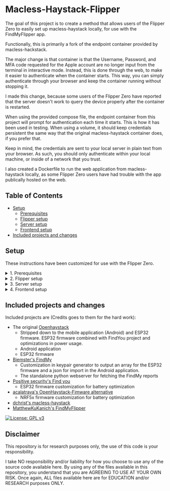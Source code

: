 # Macless-Haystack-Flipper

The goal of this project is to create a method that allows users of the Flipper Zero to easily set up macless-haystack locally, for use with the FindMyFlipper app.

Functionally, this is primarily a fork of the endpoint container provided by macless-hackstack.

The major change is that container is that the Username, Password, and MFA code requested for the Apple account are no longer input from the terminal in interactive mode. Instead, this is done through the web, to make it easier to authenticate when the container starts. This way, you can simply authenticate through your browser and keep the container running without stopping it.

I made this change, because some users of the Flipper Zero have reported that the server doesn't work to query the device properly after the container is restarted.

When using the provided compose file, the endpoint container from this project will prompt for authentication each time it starts. This is how it has been used in testing. When using a volume, it should keep credentials persistent the same way that the original macless-haystack container does, if you prefer that.

Keep in mind, the credentials are sent to your local server in plain text from your browser. As such, you should only authenticate within your local machine, or inside of a network that you trust.

I also created a Dockerfile to run the web application from macless-haystack locally, as some Flipper Zero users have had trouble with the app publically hosted on the web.

## Table of Contents

- [Setup](#setup)
  - [Prerequisites](#prerequisites)
  - [Flipper setup](#flipper-setup)
  - [Server setup](#server-setup)
  - [Frontend setup](#frontend-setup)
- [Included projects and changes](#included-projects-and-changes)

## Setup

These instructions have been customized for use with the Flipper Zero.

<details><summary>1. Prerequisites</summary>

## Prerequisites

- [Docker](https://www.docker.com/) installed
- [Python3](https://www.python.org/) and [pip3](https://pypi.org/project/pip/) installed
- Apple-ID with F2A (mobile or sms) enabled
- Flipper Zero with [MFW](https://github.com/Next-Flip/Momentum-Firmware) installed


[Instructions to install Docker](https://docs.docker.com/engine/install/)

[Instructions to install Python](https://www.pythontutorial.net/getting-started/install-python/)


---

</details>

<details><summary>2. Flipper setup</summary>

## Flipper setup

1. Head over to the [FindMyFlipper](https://github.com/dchristl/macless-haystack/releases/latest) repo and download `generate_keys.py` from the KeyGeneration folder.

2. Execute the `generate_keys.py` script to generate your keypair. (Note: dependency `cryptography` is needed. Install it with `pip install cryptography`)

```bash
pip install cryptography
python3 generate_keys.py
```

3. Follow the prompts and afterward you should have a .keys file generated in a keys subfolder.

4. Put the .keys file onto the Flipper, inside the AppsData/FindMyFlipper folder. Alternatively, you can manually enter this information into the FindMyFlipper app.

5. Open the FindMyFlipper app after starting the Flipper with the SD Card re-inserted.

6. Press the right button to open the config menu, and then select "Import Tag From File".

7. Select "OpenHaystack.keys" and then select the keys file.

8. Start broadcasting using the FindMyFlipper app.

---

</details>

<details><summary>3. Server setup</summary>

## Server setup

To make set up easier, I have pre-built the containers and created a compose file to simplify the process. Follow the "Docker Hub" steps if you want to use the pre-built containers.

You can also build the containers yourself using the Dockerfile in "endpoint" to build "macless-haystack-flipper", and "web" to build "macless-flipper-web". Follow the "Building It Yourself" steps if you want to do so.

Choose either the "Docker Hub" or "Building It Yourself" for the next steps.

### Option 1.) Docker Hub (Pre-Built)

1. Create a new Docker network

```bash
docker network create mh-network
```

2. Create a working directory and make a file inside called "docker-compose.yml" with these contents:

```docker-compose.yml
version: '3'
services:
  anisette:
    image: dadoum/anisette-v3-server:latest
    container_name: anisette
    restart: unless-stopped
    ports:
      - "6969:6969"
    networks:
      - mh-network

  macless-haystack:
    image: sourcebunny/macless-haystack-flipper:latest
    container_name: macless-haystack-flipper
    restart: unless-stopped
    ports:
      - "6176:6176"
    networks:
      - mh-network

  macless-haystack-web:
    image: sourcebunny/macless-haystack-web:latest
    container_name: macless-haystack-web
    restart: unless-stopped
    ports:
      - "9443:443"
    networks:
      - mh-network

networks:
  mh-network:
    external: true
```

3. Start the Docker containers (run inside your working directory with the docker-compose.yml file)

```bash
docker-compose up -d
```

4. Browse to your server on port 6176. For example, http://localhost:6176

5. You will be asked for your Apple-ID, password and your 2FA.

###### Your browser should redirect you through these prompts. If not, you may need to browse back to the server on port 6176 manually between them.

###### It also seems that sometimes you will need to log in twice before the 2FA prompt arrives. Just keep browsing back to the main page on 6176, and filling in the requested prompts.

6. Test the server by browsing to https://localhost:6176, you should see "Nothing to see here"

###### If the containers are restarted, you will need to re-authenticate using steps 4 - 6.



#### Option 2.) Building It Yourself (Advanced)

1. Clone or download the respository files

```bash
git clone https://github.com/sourcebunny/macless-haystack-flipper.git
```

2. Create a new Docker network

```bash
docker network create mh-network
```

3. Navigate to the project's "endpoint" directory and build the Docker image for the "macless-haystack-flipper" service:

```bash
cd macless-haystack-flipper/endpoint
docker build -t local/macless-haystack-flipper:latest .
```

4. Navigate to the project's "web" directory and build the Docker image for the "macless-haystack-web" service:

```bash
cd macless-haystack-flipper/web
docker build -t local/macless-haystack-web:latest .
```

5. Create a working directory outside of the downloaded repo and make a file inside called "docker-compose.yml" with these contents:

```docker-compose.yml
version: '3'
services:
  anisette:
    image: dadoum/anisette-v3-server:latest
    container_name: anisette
    restart: unless-stopped
    ports:
      - "6969:6969"
    networks:
      - mh-network

  macless-haystack-flipper:
    image: local/macless-haystack-flipper:latest
    container_name: macless-haystack-flipper
    restart: unless-stopped
    ports:
      - "6176:6176"
    networks:
      - mh-network

  macless-haystack-web:
    image: local/macless-haystack-web:latest
    container_name: macless-haystack-web
    restart: unless-stopped
    ports:
      - "9443:443"
    networks:
      - mh-network

networks:
  mh-network:
    external: true
```

6. Start the Docker containers (run inside your working directory with the docker-compose.yml file)

```bash
docker-compose up -d
```

7. Browse to your server on port 6176. For example, http://localhost:6176

8. You will be asked for your Apple-ID, password and your 2FA.

###### Your browser should redirect you through these prompts. If not, you may need to browse back to the server on port 6176 manually between them.

###### It also seems that sometimes you will need to log in twice before the 2FA prompt arrives. Just keep browsing back to the main page on 6176, and filling in the requested prompts.

6. Test the server by browsing to https://localhost:6176, you should see "Nothing to see here"

###### If the containers are restarted, you will need to re-authenticate using steps 4 - 6.


---

</details>

<details><summary>4. Frontend setup</summary>

## Frontend setup

This repository includes a Dockerfile that hosts the web application locally.

This should already be running if you started the included docker-compose.yml file, and you can follow the steps to get it working.

1. Browse to your server with HTTPS on port 9443. For example, https://localhost:9443

2. Go to the settings, and correct the URL to match your server, on port 6176. For example, https://localhost:6176

3. Press "OK", and return to the main page.

4. Press the "+" button to add a new device.

5. Select "Import Accessory".

6. Pick any 7 digit ID number, and use it for the ID field. Other numbers and lengths may also work.

7. Name the device based on your preference. This will be displayed within the page.

8. Copy the Private Key from the ".keys" file you generated into the "Private Key (Base64)" field.

9. Enable both the "Is Active" and "Is Deployed" checkboxes.

10. Press the "Import" button.

11. Press the "Refresh" button. If you don't see your device's location, try again after some time. You can also try moving closer to a device such as an Apple iPhone.

---

</details>

## Included projects and changes

Included projects are (Credits goes to them for the hard work):

- The original [Openhaystack](https://github.com/seemoo-lab/openhaystack)
  - Stripped down to the mobile application (Android) and ESP32 firmware. ESP32 firmware combined with FindYou project and optimizations in power usage.
  - Android application
  - ESP32 firmware
- [Biemster's FindMy](https://github.com/biemster/FindMy)
  - Customization in keypair generator to output an array for the ESP32 firmware and a json for import in the Android application.
  - The standalone python webserver for fetching the FindMy reports
- [Positive security's Find you](https://github.com/positive-security/find-you)
  - ESP32 firmware customization for battery optimization
- [acalatrava's OpenHaystack-Fimware alternative](https://github.com/acalatrava/openhaystack-firmware)
  - NRF5x firmware customization for battery optimization
- [dchrist's macless-haystack](https://github.com/dchristl/macless-haystack)
- [MatthewKuKanich's FindMyFlipper](https://github.com/MatthewKuKanich/FindMyFlipper)


[![License: GPL v3](https://img.shields.io/badge/License-GPLv3-blue.svg)](https://www.gnu.org/licenses/gpl-3.0)


## Disclaimer

This repository is for research purposes only, the use of this code is your responsibility.

I take NO responsibility and/or liability for how you choose to use any of the source code available here. By using any of the files available in this repository, you understand that you are AGREEING TO USE AT YOUR OWN RISK. Once again, ALL files available here are for EDUCATION and/or RESEARCH purposes ONLY.
